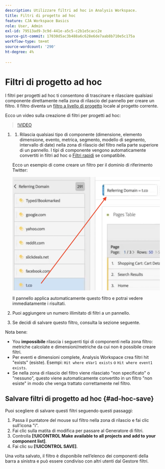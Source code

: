 ```yaml
---
description: Utilizzare filtri ad hoc in Analysis Workspace.
title: Filtri di progetto ad hoc
feature: CJA Workspace Basics
role: User, Admin
exl-id: 79513ad9-3c9d-441e-a5c5-c2b1e5cacc2e
source-git-commit: 17030d5ac3b488a6c628e6de7aab8b710e5c175a
workflow-type: tm+mt
source-wordcount: '290'
ht-degree: 4%

---
```


# Filtri di progetto ad hoc

I filtri per progetti ad hoc ti consentono di trascinare e rilasciare qualsiasi componente direttamente nella zona di rilascio del pannello per creare un filtro. Il filtro diventa un [filtro a livello di progetto](https://experienceleague.adobe.com/docs/analytics-platform/using/cja-components/cja-filters/quick-filters.html?lang=it) locale al progetto corrente.

Ecco un video sulla creazione di filtri per progetti ad hoc:

>[!VIDEO](https://video.tv.adobe.com/v/23978/?quality=12)


1. 
   1. Rilascia qualsiasi tipo di componente (dimensione, elemento dimensione, evento, metrica, segmento, modello di segmento, intervallo di date) nella zona di rilascio del filtro nella parte superiore di un pannello. I tipi di componente vengono automaticamente convertiti in filtri ad hoc o [Filtri rapidi](/help/components/filters/quick-filters.md) se compatibile.

   Ecco un esempio di come creare un filtro per il dominio di riferimento Twitter:

   ![](assets/ad-hoc1.png)

   Il pannello applica automaticamente questo filtro e potrai vedere immediatamente i risultati.

1. Puoi aggiungere un numero illimitato di filtri a un pannello.
1. Se decidi di salvare questo filtro, consulta la sezione seguente.

Nota bene:

* You **impossibile** rilascia i seguenti tipi di componenti nella zona filtro: metriche calcolate e dimensioni/metriche da cui non è possibile creare filtri.
* Per eventi e dimensioni complete, Analysis Workspace crea filtri hit &quot;exists&quot; (esiste). Esempi: `Hit where eVar1 exists` o `Hit where event1 exists`.
* Se nella zona di rilascio del filtro viene rilasciato &quot;non specificato&quot; o &quot;nessuno&quot;, questo viene automaticamente convertito in un filtro &quot;non esiste&quot; in modo che venga trattato correttamente nel filtro.

## Salvare filtri di progetto ad hoc {#ad-hoc-save}

Puoi scegliere di salvare questi filtri seguendo questi passaggi:

1. Passa il puntatore del mouse sul filtro nella zona di rilascio e fai clic sull’icona &quot;i&quot;.
1. Fai clic sulla matita di modifica per passare al Generatore di filtri.
1. Controlla **[!UICONTROL Make available to all projects and add to your component list]**.
1. Fai clic su **[!UICONTROL SAVE]**.

Una volta salvato, il filtro è disponibile nell’elenco dei componenti della barra a sinistra e può essere condiviso con altri utenti dal Gestore filtri.

